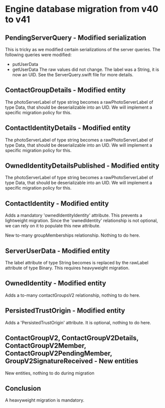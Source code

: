 #  Engine database migration from v40 to v41

## PendingServerQuery - Modified serialization

This is tricky as we modified certain serializations of the server queries. The following queries were modified:
- putUserData
- getUserData
The raw values did not change. The label was a String, it is now an UID. See the ServerQuery.swift file for more details.

## ContactGroupDetails - Modified entity

The photoServerLabel of type string becomes a rawPhotoServerLabel of type Data, that should be deserializable into an UID. We will implement a specific migration policy for this.

## ContactIdentityDetails - Modified entity

The photoServerLabel of type string becomes a rawPhotoServerLabel of type Data, that should be deserializable into an UID. We will implement a specific migration policy for this.


## OwnedIdentityDetailsPublished - Modified entity

The photoServerLabel of type string becomes a rawPhotoServerLabel of type Data, that should be deserializable into an UID. We will implement a specific migration policy for this.


## ContactIdentity - Modified entity

Adds a mandatory 'ownedIdentityIdentity' attribute. This prevents a lightweight migration. Since the 'ownedIdentity' relationship is not optional, we can rely on it to populate this new attribute.

New to-many groupMemberships relationship. Nothing to do here.


## ServerUserData - Modified entity

The label attribute of type String becomes is replaced by the rawLabel attribute of type Binary. This requires heavyweight migration.


## OwnedIdentity - Modified entity

Adds a to-many contactGroupsV2 relationship, nothing to do here.


## PersistedTrustOrigin - Modified entity

Adds a 'PersistedTrustOrigin' attribute. It is optional, nothing to do here.


## ContactGroupV2, ContactGroupV2Details, ContactGroupV2Member, ContactGroupV2PendingMember, GroupV2SignatureReceived - New entities

New entities, nothing to do during migration


## Conclusion

A heavyweight migration is mandatory.
